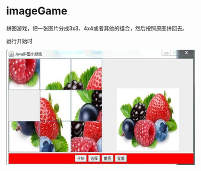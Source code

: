 # imageGame
拼图游戏，把一张图片分成3x3、4x4或者其他的组合，然后按照原图拼回去。

运行开始时

![开始界面](https://github.com/stronglxp/imageGame/blob/master/result/imagegame.JPG)
